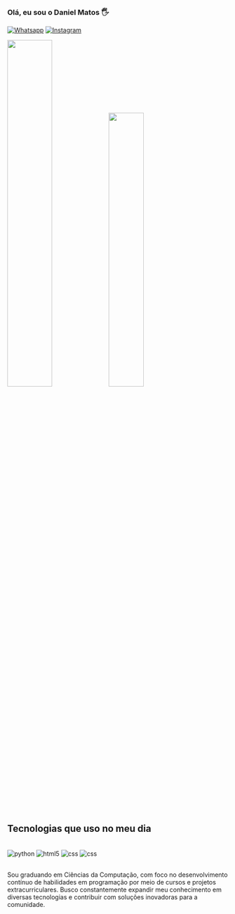 
### Olá, eu sou o Daniel Matos 🖐️

[![Whatsapp](https://img.shields.io/badge/WhatsApp-25D366?style=for-the-badge&logo=whatsapp&logoColor=white)](https://wa.me/11985970020)
[![Instagram](https://img.shields.io/badge/Instagram-E4405F?style=for-the-badge&logo=instagram&logoColor=white)](https://www.instagram.com/_danimatos_?igsh=MWpzcjdjZzRzaXpxeA%3D%3D&utm_source=qr)

<img width="45%" src="https://github-readme-stats.vercel.app/api?username=Danieumatos&show_icons=true&theme=tokyonight"> <img width="40%" src="https://github-readme-stats.vercel.app/api/top-langs/?username=Danieumatos&layout=compact">

## Tecnologias que uso no meu dia

<div style="display: inline_block"><br/>
    <img align="center" alt="python" src="https://img.shields.io/badge/Python-3776AB?style=for-the-badge&logo=python&logoColor=white" />
    <img align="center" alt="html5" src="https://img.shields.io/badge/HTML5-E34F26?style=for-the-badge&logo=html5&logoColor=white" />
    <img align="center" alt="css" src="https://img.shields.io/badge/CSS3-1572B6?style=for-the-badge&logo=css3&logoColor=white" />
    <img align="center" alt="css" src="https://img.shields.io/badge/JavaScript-F7DF1E?style=for-the-badge&logo=javascript&logoColor=black" />
</div>
<br>

Sou graduando em Ciências da Computação, com foco no desenvolvimento contínuo de habilidades em programação por meio de cursos e projetos extracurriculares. Busco constantemente expandir meu conhecimento em diversas tecnologias e contribuir com soluções inovadoras para a comunidade.

  
